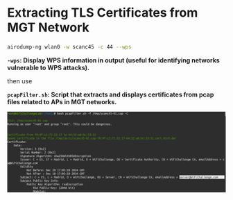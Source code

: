 # Extracting TLS Certificates from MGT Network

```bash
airodump-ng wlan0 -w scanc45 -c 44 --wps
```

**`-wps`: Display WPS information in output (useful for identifying networks vulnerable to WPS attacks).**

then use

**`pcapFilter.sh`: Script that extracts and displays certificates from pcap files related to APs in MGT networks.**

![image.png](<../../../.gitbook/assets/image (1) (1) (1).png>)
